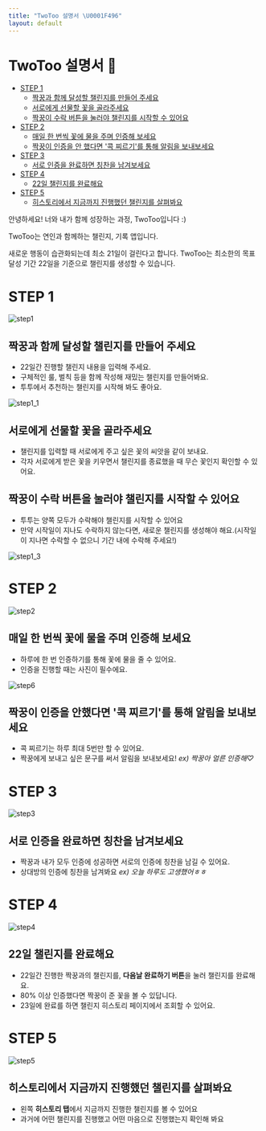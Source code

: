 ```yaml
---
title: "TwoToo 설명서 \U0001F496"
layout: default
---
```


# TwoToo 설명서 💖

- [STEP 1](#step-1)
  - [짝꿍과 함께 달성할 챌린지를 만들어 주세요](#짝꿍과-함께-달성할-챌린지를-만들어-주세요)
  - [서로에게 선물할 꽃을 골라주세요](#서로에게-선물할-꽃을-골라주세요)
  - [짝꿍이 수락 버튼을 눌러야 챌린지를 시작할 수 있어요](#짝꿍이-수락-버튼을-눌러야-챌린지를-시작할-수-있어요)
- [STEP 2](#step-2)
  - [매일 한 번씩 꽃에 물을 주며 인증해 보세요](#매일-한-번씩-꽃에-물을-주며-인증해-보세요)
  - [짝꿍이 인증을 안 했다면 '콕 찌르기'를 통해 알림을 보내보세요](#짝꿍이-인증을-안-했다면-콕-찌르기를-통해-알림을-보내보세요)
- [STEP 3](#step-3)
  - [서로 인증을 완료하면 칭찬을 남겨보세요](#서로-인증을-완료하면-칭찬을-남겨보세요)
- [STEP 4](#step-4)
  - [22일 챌린지를 완료해요](#22일-챌린지를-완료해요)
- [STEP 5](#step-5)
  - [히스토리에서 지금까지 진행했던 챌린지를 살펴봐요](#히스토리에서-지금까지-진행했던-챌린지를-살펴봐요)

안녕하세요! 너와 내가 함께 성장하는 과정, TwoToo입니다 :)

TwoToo는 연인과 함께하는 챌린지, 기록 앱입니다.

새로운 행동이 습관화되는데 최소 21일이 걸린다고 합니다.
TwoToo는 최소한의 목표 달성 기간 22일을 기준으로 챌린지를 생성할 수 있습니다.

# STEP 1

![step1](./img/step1.png)

## 짝꿍과 함께 달성할 챌린지를 만들어 주세요

- 22일간 진행할 챌린지 내용을 입력해 주세요.
- 구체적인 룰, 벌칙 등을 함께 작성해 재밌는 챌린지를 만들어봐요.
- 투투에서 추천하는 챌린지를 시작해 봐도 좋아요.

![step1_1](./img/step1_2.png)

## 서로에게 선물할 꽃을 골라주세요

- 챌린지를 입력할 때 서로에게 주고 싶은 꽃의 씨앗을 같이 보내요.
- 각자 서로에게 받은 꽃을 키우면서 챌린지를 종료했을 때 무슨 꽃인지 확인할 수 있어요.

## 짝꿍이 수락 버튼을 눌러야 챌린지를 시작할 수 있어요

- 투투는 양쪽 모두가 수락해야 챌린지를 시작할 수 있어요
- 만약 시작일이 지나도 수락하지 않는다면, 새로운 챌린지를 생성해야 해요.(시작일이 지나면 수락할 수 없으니 기간 내에 수락해 주세요!)

![step1_3](./img/step1_3.png)

# STEP 2

![step2](./img/step2.png)

## 매일 한 번씩 꽃에 물을 주며 인증해 보세요

- 하루에 한 번 인증하기를 통해 꽃에 물을 줄 수 있어요.
- 인증을 진행할 때는 사진이 필수에요.

![step6](./img/step6.png)

## 짝꿍이 인증을 안했다면 '콕 찌르기'를 통해 알림을 보내보세요

- 콕 찌르기는 하루 최대 5번만 할 수 있어요.
- 짝꿍에게 보내고 싶은 문구를 써서 알림을 보내보세요! _ex) 짝꿍아 얼른 인증해♡_

# STEP 3

![step3](./img/step3.png)

## 서로 인증을 완료하면 칭찬을 남겨보세요

- 짝꿍과 내가 모두 인증에 성공하면 서로의 인증에 칭찬을 남길 수 있어요.
- 상대방의 인증에 칭찬을 남겨봐요 _ex) 오늘 하루도 고생했어ㅎㅎ_

# STEP 4

![step4](./img/step4.png)

## 22일 챌린지를 완료해요

- 22일간 진행한 짝꿍과의 챌린지를, **다음날 완료하기 버튼**을 눌러 챌린지를 완료해요.
- 80% 이상 인증했다면 짝꿍이 준 꽃을 볼 수 있답니다.
- 23일에 완료를 하면 챌린지 히스토리 페이지에서 조회할 수 있어요.

# STEP 5

![step5](./img/step5.png)

## 히스토리에서 지금까지 진행했던 챌린지를 살펴봐요

- 왼쪽 **히스토리 탭**에서 지금까지 진행한 챌린지를 볼 수 있어요
- 과거에 어떤 챌린지를 진행했고 어떤 마음으로 진행했는지 확인해 봐요
